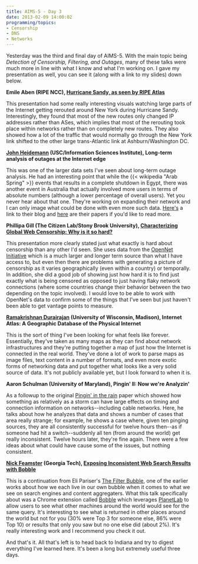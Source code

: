 ```yaml
---
title: AIMS-5 - Day 3
date: 2013-02-09 14:00:02
programming/topics:
- Censorship
- DNS
- Networks
---
```

Yesterday was the third and final day of AIMS-5. With the main topic being *Detection of Censorship, Filtering, and Outages*, many of these talks were much more in line with what I know and what I'm working on. I gave my presentation as well, you can see it (along with a link to my slides) down below.

<!--more-->

**Emile Aben (RIPE NCC), **<a href="http://www.caida.org/workshops/isma/1302/slides/aims1302_eaben.pdf">Hurricane Sandy, as seen by RIPE Atlas</a>****

This presentation had some really interesting visuals watching large parts of the Internet getting rerouted around New York during Hurricane Sandy. Interestingly, they found that most of the new routes only changed IP addresses rather than ASes, which implies that most of the rerouting took place within networks rather than on completely new routes. They also showed how a lot of the traffic that would normally go through the New York link shifted to the other large trans-Atlantic link at Ashburn/Washington DC.

**<a href="http://www.caida.org/workshops/isma/1302/abstracts.xml#JohnHeidemann">John Heidemann</a> (USC/Information Sciences Institute), **Long-term analysis of outages at the Internet edge****

This was one of the larger data sets I've seen about long-term outage analysis. He had an interesting point that while the {{< wikipedia "Arab Spring" >}} events that results in a complete shutdown in Egypt, there was another event in Australia that actually involved more users in terms of absolute numbers (although a lower percentage of overall users). Yet you never hear about that one. They're working on expanding their network and I can only image what could be done with even more such data. <a title="ISI Blog" href="http://ant.isi.edu/blog/">Here's</a> a link to their blog and <a title="ISI Papers" href="http://www.isi.edu/ant/pubs">here</a> are their papers if you'd like to read more.

**Phillipa Gill (The Citizen Lab/Stony Brook University), **<a href="http://www.cs.toronto.edu/~phillipa/AIMS_Slides.pdf">Characterizing Global Web Censorship: Why is it so hard?</a>****

This presentation more clearly stated just what exactly is hard about censorship than any other I'd seen. She uses data from the <a title="OpenNet Initiative" href="http://opennet.net/">OpenNet Initiative</a> which is a much larger and longer term source than what I have access to, but even then there are problems with generating a picture of censorship as it varies geographically (even within a country) or temporally. In addition, she did a good job of showing just how hard it is to find just exactly what is being censored as opposed to just having flaky network connections (where some countries change their behavior between the two depending on the topic involved). I would love to be able to work with OpenNet's data to confirm some of the things that I've seen but just haven't been able to get vantage points to measure.

**<a href="http://www.caida.org/workshops/isma/1302/abstracts.xml#RamakrishnanDurairajan">Ramakrishnan Durairajan</a> (University of Wisconsin, Madison), **Internet Atlas: A Geographic Database of the Physical Internet****

This is the sort of thing I've been looking for what feels like forever. Essentially, they've taken as many maps as they can find about network infrastructures and they're putting together a map of just how the Internet is connected in the real world. They've done a lot of work to parse maps as image files, text content in a number of formats, and even more exotic forms of networking data and put together what looks like a very solid source of data. It's not publicly available yet, but I look forward to when it is.

**Aaron Schulman (University of Maryland), **Pingin' II: Now we're Analyzin'****

As a followup to the original <a title="Pingin' in the rain" href="https://dl.acm.org/citation.cfm?id=2068819">Pingin' in the rain</a> paper which showed how something as relatively as a storm can have large effects on timing and connection information on networks--including cable networks. Here, he talks about how he analyzes that data and shows a number of cases that area really strange; for example, he shows a case where, given ten pinging sources, they are all consistently successful for twelve hours then--as if someone had hit a switch--suddenly all ten (from around the world) get really inconsistent. Twelve hours later, they're fine again. There were a few ideas about what could have cause some of the issues, but nothing consistent.

**<a href="http://www.caida.org/workshops/isma/1302/abstracts.xml#NickFeamster">Nick Feamster</a> (Georgia Tech), **<a href="http://www.caida.org/workshops/isma/1302/slides/aims1302_nfeamster.pptx">Exposing Inconsistent Web Search Results with Bobble</a>****

This is a continuation from Eli Pariser's <a title="The Filter Bubble" href="http://www.thefilterbubble.com/">The Filter Bubble</a>, one of the earlier works about how we each live in our own bubble when it comes to what we see on search engines and content aggregaters. What this talk specifically about was a Chrome extension called <a title="Google Chrome Extension: Bobble" href="http://bobble.gtisc.gatech.edu/">Bobble</a> which leverages <a title="Planet Lab" href="https://www.planet-lab.org/">PlanetLab</a> to allow users to see what other machines around the world would see for the same query. It's interesting to see what is returned in other places around the world but not for you (30% were Top 3 for someone else, 86% were Top 10) or results that only you saw but no one else did (about 2%). It's really interesting work and I recommend you check it out.

And that's it. All that's left is to head back to Indiana and try to digest everything I've learned here. It's been a long but extremely useful three days.